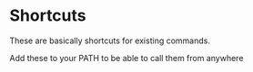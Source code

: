 # Shortcuts

These are basically shortcuts for existing commands.

Add these to your PATH to be able to call them from anywhere